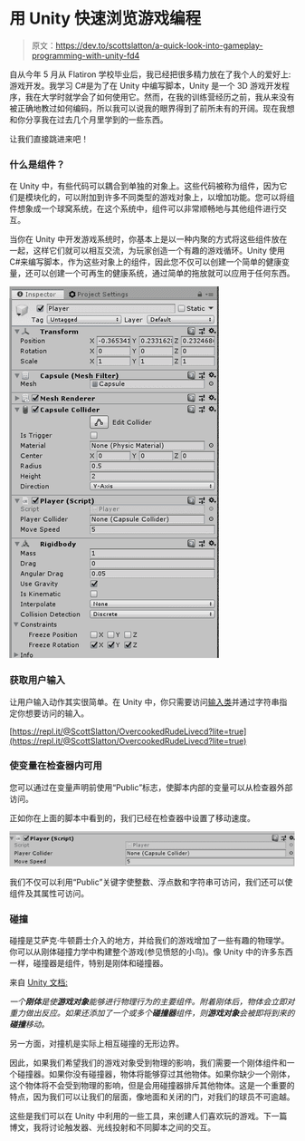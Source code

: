 # 用 Unity 快速浏览游戏编程

> 原文：<https://dev.to/scottslatton/a-quick-look-into-gameplay-programming-with-unity-fd4>

自从今年 5 月从 Flatiron 学校毕业后，我已经把很多精力放在了我个人的爱好上:游戏开发。我学习 C#是为了在 Unity 中编写脚本，Unity 是一个 3D 游戏开发程序，我在大学时就学会了如何使用它。然而，在我的训练营经历之前，我从来没有被正确地教过如何编码，所以我可以说我的眼界得到了前所未有的开阔。现在我想和你分享我在过去几个月里学到的一些东西。

让我们直接跳进来吧！

### 什么是组件？

在 Unity 中，有些代码可以耦合到单独的对象上。这些代码被称为组件，因为它们是模块化的，可以附加到许多不同类型的游戏对象上，以增加功能。您可以将组件想象成一个球窝系统，在这个系统中，组件可以非常顺畅地与其他组件进行交互。

当你在 Unity 中开发游戏系统时，你基本上是以一种内聚的方式将这些组件放在一起，这样它们就可以相互交流，为玩家创造一个有趣的游戏循环。Unity 使用 C#来编写脚本，作为这些对象上的组件，因此您不仅可以创建一个简单的健康变量，还可以创建一个可再生的健康系统，通过简单的拖放就可以应用于任何东西。

[![Component Example](img/2ee6b30f5ee90c5237c24891f2d78cb6.png "Component Example")](https://res.cloudinary.com/practicaldev/image/fetch/s--FTkggQZi--/c_limit%2Cf_auto%2Cfl_progressive%2Cq_auto%2Cw_880/https://i.imgur.com/q0JGG48.png)

### 获取用户输入

让用户输入动作其实很简单。在 Unity 中，你只需要访问[输入类](https://docs.unity3d.com/Manual/class-InputManager.html)并通过字符串指定你想要访问的输入。

[https://repl.it/@ScottSlatton/OvercookedRudeLivecd?lite=true](https://repl.it/@ScottSlatton/OvercookedRudeLivecd?lite=true)

### 使变量在检查器内可用

您可以通过在变量声明前使用“Public”标志，使脚本内部的变量可以从检查器外部访问。

正如你在上面的脚本中看到的，我们已经在检查器中设置了移动速度。

[![Accessible Variable Example](img/a1c8ec3b45ffc6e65f13dcb2d3470209.png "Here Move Speed is available to change in the Inspector")](https://res.cloudinary.com/practicaldev/image/fetch/s--L9m5MaxR--/c_limit%2Cf_auto%2Cfl_progressive%2Cq_auto%2Cw_880/https://i.imgur.com/YONqP9Q.png)

我们不仅可以利用“Public”关键字使整数、浮点数和字符串可访问，我们还可以使组件及其属性可访问。

### 碰撞

碰撞是艾萨克·牛顿爵士介入的地方，并给我们的游戏增加了一些有趣的物理学。你可以从刚体碰撞力学中构建整个游戏(参见愤怒的小鸟)。像 Unity 中的许多东西一样，碰撞器是组件，特别是刚体和碰撞器。

来自 [Unity 文档:](https://docs.unity3d.com/Manual/RigidbodiesOverview.html)

*一个**刚体**是使**游戏对象**能够进行物理行为的主要组件。附着刚体后，物体会立即对重力做出反应。如果还添加了一个或多个**碰撞器**组件，则**游戏对象**会被即将到来的**碰撞**移动。*

另一方面，对撞机是实际上相互碰撞的无形边界。

因此，如果我们希望我们的游戏对象受到物理的影响，我们需要一个刚体组件和一个碰撞器。如果你没有碰撞器，物体将能够穿过其他物体。如果你缺少一个刚体，这个物体将不会受到物理的影响，但是会用碰撞器排斥其他物体。这是一个重要的特点，因为我们可以让我们的层面，像地面和关闭的门，对我们的球员不可逾越。

这些是我们可以在 Unity 中利用的一些工具，来创建人们喜欢玩的游戏。下一篇博文，我将讨论触发器、光线投射和不同脚本之间的交互。